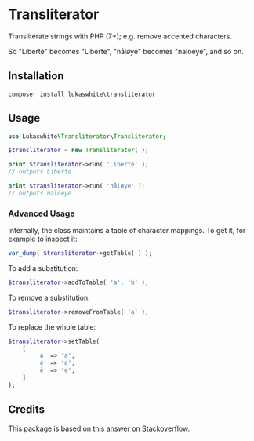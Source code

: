 # Transliterator

Transliterate strings with PHP  (7+); e.g. remove accented characters.

So "Liberté" becomes "Liberte", "nåløye" becomes "naloeye", and so on.

## Installation

```
composer install lukaswhite\transliterator
```

## Usage

```php
use Lukaswhite\Transliterator\Transliterator;

$transliterator = new Transliterator( );

print $transliterator->run( 'Liberté' );
// outputs Liberte

print $transliterator->run( 'nåløye' );
// outputs naloeye
```

### Advanced Usage

Internally, the class maintains a table of character mappings. To get it, for example to inspect it:

```php
var_dump( $transliterator->getTable( ) );
```

To add a substitution:

```php
$transliterator->addToTable( 'a', 'b' );
```

To remove a substitution:

```php
$transliterator->removeFromTable( 'a' );
```

To replace the whole table:

```php
$transliterator->setTable(
	[
		'á' => 'a',
		'é' => 'e',
		'è' => 'e',
	]
);
```

## Credits

This package is based on [this answer on Stackoverflow](https://stackoverflow.com/questions/6837148/change-foreign-characters-to-their-normal-equivalent#answer-6837302).
